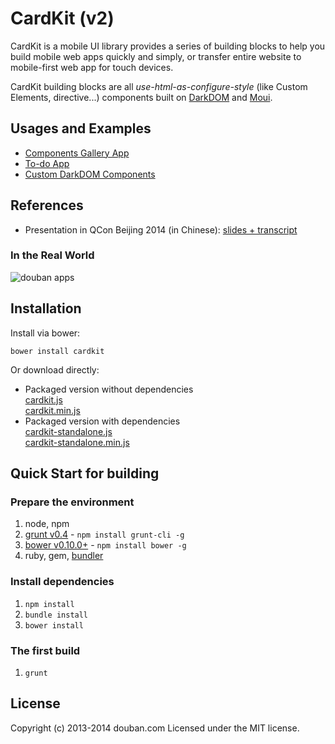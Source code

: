 <!---
layout: intro
title: CardKit
-->

# CardKit (v2)

CardKit is a mobile UI library provides a series of building blocks to help you build mobile web apps quickly and simply, or transfer entire website to mobile-first web app for touch devices. 

CardKit building blocks are all _use-html-as-configure-style_ (like Custom Elements, directive...) components built on [DarkDOM](https://github.com/dexteryy/DarkDOM) and [Moui](https://github.com/dexteryy/moui).

## Usages and Examples

* [Components Gallery App](http://douban-f2e.github.io/cardkit-demo-gallery)
* [To-do App](https://github.com/douban-f2e/cardkit-demo-todoapp)
* [Custom DarkDOM Components](https://github.com/douban-f2e/cardkit-demo-darkdom)

## References

* Presentation in QCon Beijing 2014 (in Chinese): [slides + transcript](http://www.douban.com/note/347692465/)

### In the Real World

![douban apps](http://douban-f2e.github.io/cardkit-demo-gallery/screenshot/doubanapp.png)

## Installation

Install via bower:

```
bower install cardkit
```

Or download directly:

* Packaged version without dependencies  
  [cardkit.js](https://github.com/douban-f2e/CardKit/blob/master/dist/cardkit.js)  
  [cardkit.min.js](https://github.com/douban-f2e/CardKit/blob/master/dist/cardkit.min.js)  
* Packaged version with dependencies  
  [cardkit-standalone.js](https://github.com/douban-f2e/CardKit/blob/master/dist/cardkit-standalone.js)  
  [cardkit-standalone.min.js](https://github.com/douban-f2e/CardKit/blob/master/dist/cardkit-standalone.min.js)

## Quick Start for building

### Prepare the environment

1. node, npm
2. [grunt v0.4](http://gruntjs.com/getting-started) - `npm install grunt-cli -g`
3. [bower v0.10.0+](http://bower.io/) - `npm install bower -g`
4. ruby, gem, [bundler](http://gembundler.com/)

### Install dependencies

1. `npm install`
2. `bundle install`
3. `bower install`

### The first build

1. `grunt`

## License

Copyright (c) 2013-2014 douban.com
Licensed under the MIT license.

